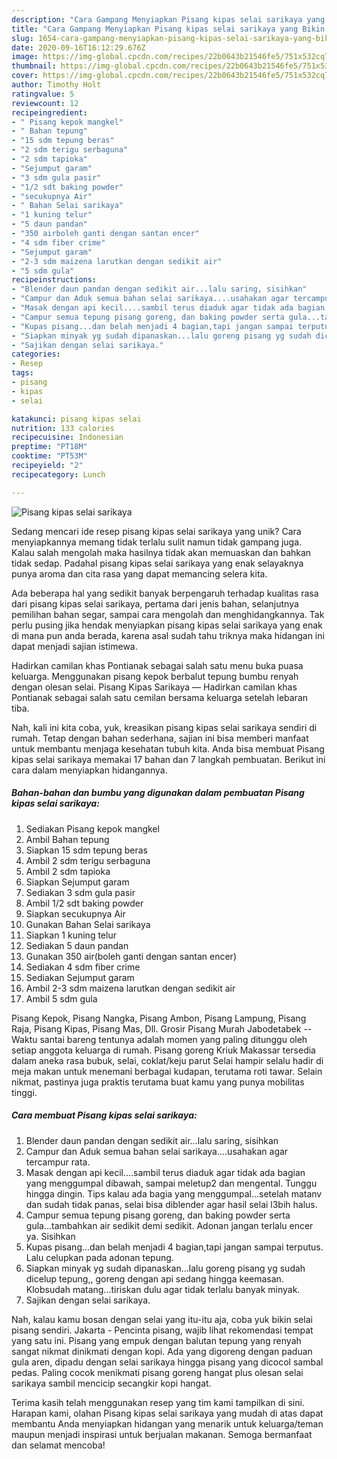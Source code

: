 ```yaml
---
description: "Cara Gampang Menyiapkan Pisang kipas selai sarikaya yang Bikin Ngiler"
title: "Cara Gampang Menyiapkan Pisang kipas selai sarikaya yang Bikin Ngiler"
slug: 1654-cara-gampang-menyiapkan-pisang-kipas-selai-sarikaya-yang-bikin-ngiler
date: 2020-09-16T16:12:29.676Z
image: https://img-global.cpcdn.com/recipes/22b0643b21546fe5/751x532cq70/pisang-kipas-selai-sarikaya-foto-resep-utama.jpg
thumbnail: https://img-global.cpcdn.com/recipes/22b0643b21546fe5/751x532cq70/pisang-kipas-selai-sarikaya-foto-resep-utama.jpg
cover: https://img-global.cpcdn.com/recipes/22b0643b21546fe5/751x532cq70/pisang-kipas-selai-sarikaya-foto-resep-utama.jpg
author: Timothy Holt
ratingvalue: 5
reviewcount: 12
recipeingredient:
- " Pisang kepok mangkel"
- " Bahan tepung"
- "15 sdm tepung beras"
- "2 sdm terigu serbaguna"
- "2 sdm tapioka"
- "Sejumput garam"
- "3 sdm gula pasir"
- "1/2 sdt baking powder"
- "secukupnya Air"
- " Bahan Selai sarikaya"
- "1 kuning telur"
- "5 daun pandan"
- "350 airboleh ganti dengan santan encer"
- "4 sdm fiber crime"
- "Sejumput garam"
- "2-3 sdm maizena larutkan dengan sedikit air"
- "5 sdm gula"
recipeinstructions:
- "Blender daun pandan dengan sedikit air...lalu saring, sisihkan"
- "Campur dan Aduk semua bahan selai sarikaya....usahakan agar tercampur rata."
- "Masak dengan api kecil....sambil terus diaduk agar tidak ada bagian yang menggumpal dibawah, sampai meletup2 dan mengental. Tunggu hingga dingin. Tips kalau ada bagia yang menggumpal...setelah matanv dan sudah tidak panas, selai bisa diblender agar hasil selai l3bih halus."
- "Campur semua tepung pisang goreng, dan baking powder serta gula...tambahkan air sedikit demi sedikit. Adonan jangan terlalu encer ya. Sisihkan"
- "Kupas pisang...dan belah menjadi 4 bagian,tapi jangan sampai terputus. Lalu celupkan pada adonan tepung."
- "Siapkan minyak yg sudah dipanaskan...lalu goreng pisang yg sudah dicelup tepung,, goreng dengan api sedang hingga keemasan. Klobsudah matang...tiriskan dulu agar tidak terlalu banyak minyak."
- "Sajikan dengan selai sarikaya."
categories:
- Resep
tags:
- pisang
- kipas
- selai

katakunci: pisang kipas selai 
nutrition: 133 calories
recipecuisine: Indonesian
preptime: "PT18M"
cooktime: "PT53M"
recipeyield: "2"
recipecategory: Lunch

---
```



![Pisang kipas selai sarikaya](https://img-global.cpcdn.com/recipes/22b0643b21546fe5/751x532cq70/pisang-kipas-selai-sarikaya-foto-resep-utama.jpg)

Sedang mencari ide resep pisang kipas selai sarikaya yang unik? Cara menyiapkannya memang tidak terlalu sulit namun tidak gampang juga. Kalau salah mengolah maka hasilnya tidak akan memuaskan dan bahkan tidak sedap. Padahal pisang kipas selai sarikaya yang enak selayaknya punya aroma dan cita rasa yang dapat memancing selera kita.

Ada beberapa hal yang sedikit banyak berpengaruh terhadap kualitas rasa dari pisang kipas selai sarikaya, pertama dari jenis bahan, selanjutnya pemilihan bahan segar, sampai cara mengolah dan menghidangkannya. Tak perlu pusing jika hendak menyiapkan pisang kipas selai sarikaya yang enak di mana pun anda berada, karena asal sudah tahu triknya maka hidangan ini dapat menjadi sajian istimewa.

Hadirkan camilan khas Pontianak sebagai salah satu menu buka puasa keluarga. Menggunakan pisang kepok berbalut tepung bumbu renyah dengan olesan selai. Pisang Kipas Sarikaya — Hadirkan camilan khas Pontianak sebagai salah satu cemilan bersama keluarga setelah lebaran tiba.


Nah, kali ini kita coba, yuk, kreasikan pisang kipas selai sarikaya sendiri di rumah. Tetap dengan bahan sederhana, sajian ini bisa memberi manfaat untuk membantu menjaga kesehatan tubuh kita. Anda bisa membuat Pisang kipas selai sarikaya memakai 17 bahan dan 7 langkah pembuatan. Berikut ini cara dalam menyiapkan hidangannya.

<!--inarticleads1-->

##### Bahan-bahan dan bumbu yang digunakan dalam pembuatan Pisang kipas selai sarikaya:

1. Sediakan  Pisang kepok mangkel
1. Ambil  Bahan tepung
1. Siapkan 15 sdm tepung beras
1. Ambil 2 sdm terigu serbaguna
1. Ambil 2 sdm tapioka
1. Siapkan Sejumput garam
1. Sediakan 3 sdm gula pasir
1. Ambil 1/2 sdt baking powder
1. Siapkan secukupnya Air
1. Gunakan  Bahan Selai sarikaya
1. Siapkan 1 kuning telur
1. Sediakan 5 daun pandan
1. Gunakan 350 air(boleh ganti dengan santan encer)
1. Sediakan 4 sdm fiber crime
1. Sediakan Sejumput garam
1. Ambil 2-3 sdm maizena larutkan dengan sedikit air
1. Ambil 5 sdm gula


Pisang Kepok, Pisang Nangka, Pisang Ambon, Pisang Lampung, Pisang Raja, Pisang Kipas, Pisang Mas, Dll. Grosir Pisang Murah Jabodetabek -- Waktu santai bareng tentunya adalah momen yang paling ditunggu oleh setiap anggota keluarga di rumah. Pisang goreng Kriuk Makassar tersedia dalam aneka rasa bubuk, selai, coklat/keju parut  Selai hampir selalu hadir di meja makan untuk menemani berbagai kudapan, terutama roti tawar. Selain nikmat, pastinya juga praktis terutama buat kamu yang punya mobilitas tinggi. 

<!--inarticleads2-->

##### Cara membuat Pisang kipas selai sarikaya:

1. Blender daun pandan dengan sedikit air...lalu saring, sisihkan
1. Campur dan Aduk semua bahan selai sarikaya....usahakan agar tercampur rata.
1. Masak dengan api kecil....sambil terus diaduk agar tidak ada bagian yang menggumpal dibawah, sampai meletup2 dan mengental. Tunggu hingga dingin. Tips kalau ada bagia yang menggumpal...setelah matanv dan sudah tidak panas, selai bisa diblender agar hasil selai l3bih halus.
1. Campur semua tepung pisang goreng, dan baking powder serta gula...tambahkan air sedikit demi sedikit. Adonan jangan terlalu encer ya. Sisihkan
1. Kupas pisang...dan belah menjadi 4 bagian,tapi jangan sampai terputus. Lalu celupkan pada adonan tepung.
1. Siapkan minyak yg sudah dipanaskan...lalu goreng pisang yg sudah dicelup tepung,, goreng dengan api sedang hingga keemasan. Klobsudah matang...tiriskan dulu agar tidak terlalu banyak minyak.
1. Sajikan dengan selai sarikaya.


Nah, kalau kamu bosan dengan selai yang itu-itu aja, coba yuk bikin selai pisang sendiri. Jakarta - Pencinta pisang, wajib lihat rekomendasi tempat yang satu ini. Pisang yang empuk dengan balutan tepung yang renyah sangat nikmat dinikmati dengan kopi. Ada yang digoreng dengan paduan gula aren, dipadu dengan selai sarikaya hingga pisang yang dicocol sambal pedas. Paling cocok menikmati pisang goreng hangat plus olesan selai sarikaya sambil mencicip secangkir kopi hangat. 

Terima kasih telah menggunakan resep yang tim kami tampilkan di sini. Harapan kami, olahan Pisang kipas selai sarikaya yang mudah di atas dapat membantu Anda menyiapkan hidangan yang menarik untuk keluarga/teman maupun menjadi inspirasi untuk berjualan makanan. Semoga bermanfaat dan selamat mencoba!
